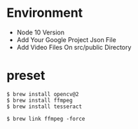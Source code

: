 # Environment

- Node 10 Version
- Add Your Google Project Json File
- Add Video Files On src/public Directory

# preset

```
$ brew install opencv@2
$ brew install ffmpeg
$ brew install tesseract

$ brew link ffmpeg -force
```
